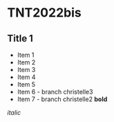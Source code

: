 # TNT2022bis

## Title 1

* Item 1
* Item 2
* Item 3
* Item 4
* Item 5
* Item 6 - branch christelle3
* Item 7 - branch christelle2
**bold**

*italic*
